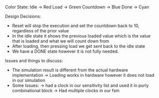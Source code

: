 Color State:
Idle -> Red
Load -> Green
Countdown -> Blue
Done -> Cyan

Design Decisions:
- Reset will stop the execution and set the countdown back to 10, regardless of the prior value
- In the idle state it shows the previous loaded value which is the value that is loaded and what we will count down from
- After loading, then pressing load we get sent back to the idle state
- We have a DONE state however it is not fully needed.


Issues and things to discuss:
- The simulation result is different from the actual hardware implementation
    -> Loading works in hardware however it does not load in our simulation
- Some Issues:
    -> had a clock in our sensitivity list and used it in purly combinational block
    -> Had multiple clocks in our fsm
